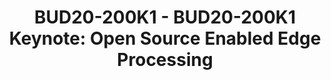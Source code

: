 ---
categories:
- BUD20
image:
  featured: 'true'
  path: https://static.linaro.org/connect/bud20/images/BUD20-200K1.png
session_id: BUD20-200K1
session_speakers:
- speaker_bio: Maureen Helm is an embedded software architect at NXP, chair of the
    Zephyr Project Technical Steering Committee, and member of the Linaro LITE Steering
    Committee. Maureen has contributed to the Zephyr Project since it launched in
    2016, and has held both software and hardware engineering roles at NXP, Freescale,
    and Motorola since 2000. Maureen has a B.S. in Electrical Engineering from Rice
    University.
  speaker_company: NXP
  speaker_image: http://avatars.sched.co/f/cd/4418509/avatar.jpg.320x320px.jpg?97a
  speaker_name: Maureen Helm
  speaker_position: Software Architect
  speaker_role: attendee, speaker
session_track: IoT and Embedded
tag: session
tags: IoT and Embedded
title: 'BUD20-200K1 - BUD20-200K1 Keynote: Open Source Enabled Edge Processing'
---